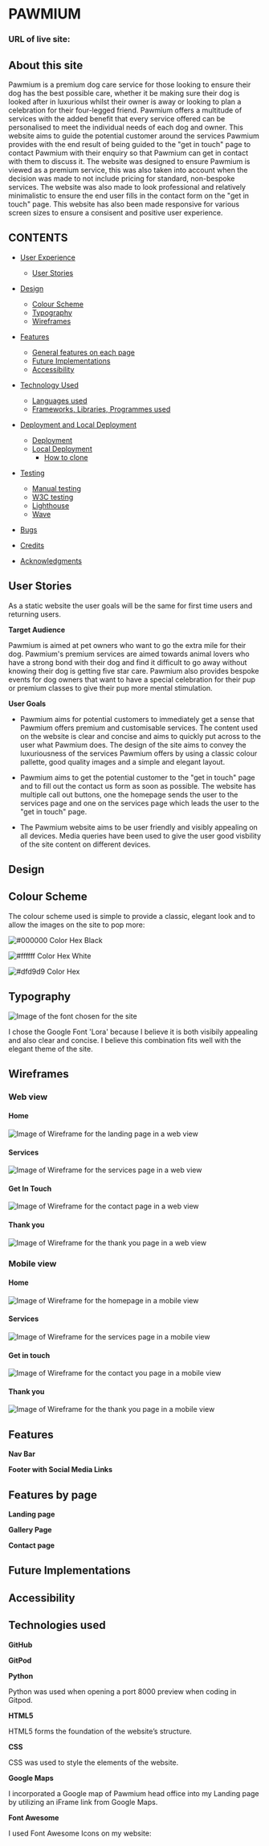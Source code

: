 # PAWMIUM 
### URL of live site:

## About this site
Pawmium is a premium dog care service for those looking to ensure their dog has the best possible care, whether it be making sure their dog is looked after in luxurious whilst their owner is away or looking to plan a celebration for their four-legged friend. Pawmium offers a multitude of services with the added benefit that every service offered can be personalised to meet the individual needs of each dog and owner.
This website aims to guide the potential customer around the services Pawmium provides with the end result of being guided to the "get in touch" page to contact Pawmium with their enquiry so that Pawmium can get in contact with them to discuss it. The website was designed to ensure Pawmium is viewed as a premium service, this was also taken into account when the decision was made to not include pricing for standard, non-bespoke services. The website was also made to look professional and relatively minimalistic to ensure the end user fills in the contact form on the "get in touch" page. This website has also been made responsive for various screen sizes to ensure a consisent and positive user experience.

## CONTENTS

 - [User Experience](#target-audience)
	 - [User Stories](#user-stories)
 
 - [Design](#design)
	 - [Colour Scheme](#colour-scheme)
	 - [Typography](#typography)
	 - [Wireframes](#wireframes)
 - [Features](#features)
	 - [General features on each page](#features-by-page)
	 - [Future Implementations](#future-implementations)
	 - [Accessibility](#accessibility)
	
 - [Technology Used](#technologies-used)
	 - [Languages used](#languages-used)
	 - [Frameworks, Libraries, Programmes used](#libraries-and-programmes-used)
  
	 
 - [Deployment and Local Deployment](#deployment)
	 - [Deployment](#deployment)
	 - [Local Deployment](#deployment)
		 - [How to clone](#deployment)
		
- [Testing](#testing)
	 - [Manual testing](#manual-testing)
	 - [W3C testing](#manual-testing)
	 - [Lighthouse](#manual-testing)
	 - [Wave](#manual-testing)
 - [Bugs](#bugs)
 - [Credits](#credits)
 - [Acknowledgments](#acknowledgments)
 

## User Stories

As a static website the user goals will be the same for first time users and returning users. 

**Target Audience**

Pawmium is aimed at pet owners who want to go the extra mile for their dog. Pawmium's premium services are aimed towards animal lovers who have a strong bond with their dog and find it difficult to go away without knowing their dog is getting five star care. Pawmium also provides bespoke events for dog owners that want to have a special celebration for their pup or premium classes to give their pup more mental stimulation.

**User Goals**

* Pawmium aims for potential customers to immediately get a sense that Pawmium offers premium and customisable services. The content used on the website is clear and concise and aims to quickly put across to the user what Pawmium does. The design of the site aims to convey the luxuriousness of the services Pawmium offers by using a classic colour pallette, good quality images and a simple and elegant layout.

* Pawmium aims to get the potential customer to the "get in touch" page and to fill out the contact us form as soon as possible. The website has multiple call out buttons, one the homepage sends the user to the services page and one on the services page which leads the user to the "get in touch" page.

* The Pawmium website aims to be user friendly and visibly appealing on all devices. Media queries have been used to give the user good visbility of the site content on different devices.

## Design

## Colour Scheme

The colour scheme used is simple to provide a classic, elegant look and to allow the images on the site to pop more:

![#000000 Color Hex Black](assets/images/hex-col-3.png)

![#ffffff Color Hex White](assets/images/hex-col-1.png)

![#dfd9d9 Color Hex](assets/images/hex-col-2.png)

## Typography

![Image of the font chosen for the site](assets/images/lora-font.png)

I chose the Google Font 'Lora' because I believe it is both visibily appealing and also clear and concise. I believe this combination fits well with the elegant theme of the site.

## Wireframes

### Web view

#### Home

![Image of Wireframe for the landing page in a web view](assets/images/homepage-wireframe-web.png)

#### Services

![Image of Wireframe for the services page in a web view](assets/images/services-wireframe-web.png)

#### Get In Touch

![Image of Wireframe for the contact page in a web view](assets/images/contact-wireframe-web.png)


#### Thank you

![Image of Wireframe for the thank you page in a web view](assets/images/thanks-wireframe-web.png)

### Mobile view

#### Home

![Image of Wireframe for the homepage in a mobile view](assets/images/homepage-wireframe-mobile.png)

#### Services

![Image of Wireframe for the services page in a mobile view](assets/images/services-wireframe-mobile.png)

#### Get in touch

![Image of Wireframe for the contact you page in a mobile view](assets/images/homepage-wireframe-mobile.png)


#### Thank you

![Image of Wireframe for the thank you page in a mobile view](assets/images/thanks-wireframe-mobile.png)

## Features

**Nav Bar**

**Footer with Social Media Links**


## Features by page


**Landing page**

**Gallery Page**

**Contact page**

## Future Implementations

## Accessibility

## Technologies used

**GitHub**

**GitPod**

**Python** 

Python was used when opening a port 8000 preview when coding in Gitpod.

**HTML5** 

HTML5 forms the foundation of the website’s structure.

**CSS** 

CSS was used to style the elements of the website.
 
**Google Maps** 

I incorporated a Google map of Pawmium head office into my Landing page by utilizing an iFrame link from Google Maps.

**Font Awesome** 

I used Font Awesome Icons on my website:

